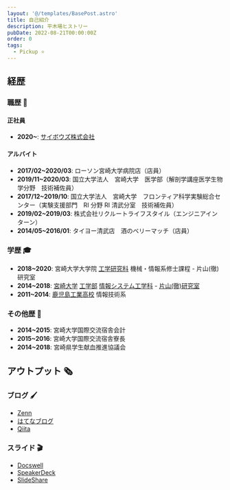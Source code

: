 ```yaml
---
layout: '@/templates/BasePost.astro'
title: 自己紹介
description: 平木場ヒストリー
pubDate: 2022-08-21T00:00:00Z
order: 0
tags:
  - Pickup ⭐️
---
```


## 経歴

### 職歴 🏢

#### 正社員
- **2020~**: [サイボウズ株式会社](https://cybozu.co.jp/)

#### アルバイト

- **2017/02~2020/03**: ローソン宮崎大学病院店（店員）
- **2019/11~2020/03**: 国立大学法人　宮崎大学　医学部（解剖学講座医学生物学分野　技術補佐員）
- **2017/12~2019/10**: 国立大学法人　宮崎大学　フロンティア科学実験総合センター（実験支援部門　RI 分野 RI 清武分室　技術補佐員）
- **2019/02~2019/03**: 株式会社リクルートライフスタイル（エンジニアインターン）
- **2014/05~2016/01**: タイヨー清武店　酒のベリーマッチ（店員）

### 学歴 🎓
- **2018~2020**: 宮崎大学大学院 [工学研究科](http://www.miyazaki-u.ac.jp/tech/departments/master.html) 機械・情報系修士課程 - 片山(徹)研究室
- **2014~2018**: [宮崎大学](http://www.miyazaki-u.ac.jp/) [工学部](http://www.miyazaki-u.ac.jp/tech/) [情報システム工学科](http://www.cs.miyazaki-u.ac.jp/new2012/) - [片山(徹)研究室](http://earth.cs.miyazaki-u.ac.jp/)
- **2011~2014**: [鹿児島工業高校](http://www.edu.pref.kagoshima.jp/sh/Kagoshima-T/) 情報技術系


### その他歴 📅
- **2014~2015**: 宮崎大学国際交流宿舎会計
- **2015~2016**: 宮崎大学国際交流宿舎寮長
- **2014~2018**: 宮崎県学生献血推進協議会


## アウトプット 🗞

### ブログ 🖌
- [Zenn](https://zenn.dev/korosuke613)
- [はてなブログ](https://korosuke613.hatenablog.com/)
- [Qiita](https://qiita.com/Shitimi_613)

### スライド 🎬
- [Docswell](https://www.docswell.com/user/korosuke613)
- [SpeakerDeck](https://speakerdeck.com/korosuke613)
- [SlideShare](https://www.slideshare.net/FutaHirakoba/presentations)

